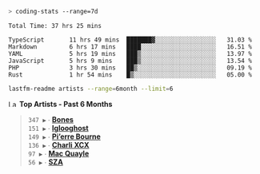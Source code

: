 ```zsh
> coding-stats --range=7d
```

<!--START_SECTION:waka-->

```text
Total Time: 37 hrs 25 mins

TypeScript       11 hrs 49 mins  ███████▓░░░░░░░░░░░░░░░░░   31.03 %
Markdown         6 hrs 17 mins   ████░░░░░░░░░░░░░░░░░░░░░   16.51 %
YAML             5 hrs 19 mins   ███▒░░░░░░░░░░░░░░░░░░░░░   13.97 %
JavaScript       5 hrs 9 mins    ███▒░░░░░░░░░░░░░░░░░░░░░   13.54 %
PHP              3 hrs 30 mins   ██▒░░░░░░░░░░░░░░░░░░░░░░   09.19 %
Rust             1 hr 54 mins    █▒░░░░░░░░░░░░░░░░░░░░░░░   05.00 %
```

<!--END_SECTION:waka-->

```zsh
lastfm-readme artists --range=6month --limit=6
```

<!--START_LASTFM_ARTISTS:{"period": "6month", "rows": 6}-->
<a href="https://last.fm" target="_blank"><img src="https://user-images.githubusercontent.com/17434202/215290617-e793598d-d7c9-428f-9975-156db1ba89cc.svg" alt="Last.fm Logo" width="18" height="13"/></a> **Top Artists - Past 6 Months**

> `347 ▶️` ∙ **[Bones](https://www.last.fm/music/Bones)**<br/>
> `151 ▶️` ∙ **[Iglooghost](https://www.last.fm/music/Iglooghost)**<br/>
> `149 ▶️` ∙ **[Pi’erre Bourne](https://www.last.fm/music/Pi%E2%80%99erre+Bourne)**<br/>
> `136 ▶️` ∙ **[Charli XCX](https://www.last.fm/music/Charli+XCX)**<br/>
> `97 ▶️` ∙ **[Mac Quayle](https://www.last.fm/music/Mac+Quayle)**<br/>
> `56 ▶️` ∙ **[SZA](https://www.last.fm/music/SZA)**<br/>
<!--END_LASTFM_ARTISTS-->
